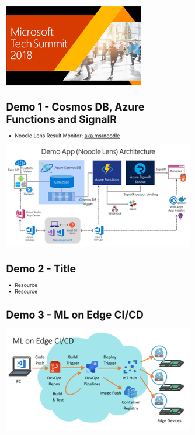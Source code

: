 ![Tech Summit 2018 banner](images/corporate_img_05.jpg)

# Demo 1 - Cosmos DB, Azure Functions and SignalR

* Noodle Lens Result Monitor: [aka.ms/noodle](https://aka.ms/noodle)

![Noodle Lens Architecuture](images/NoodleLens_Architecture.jpg "Noodle Lens Architecuture")

# Demo 2 - Title

* Resource
* Resource

# Demo 3 - ML on Edge CI/CD
![demo3arch](images/Demo3Arch.png)
